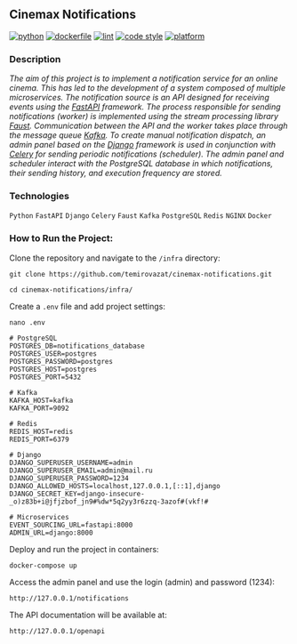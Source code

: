 ## Cinemax Notifications

[![python](https://img.shields.io/static/v1?label=python&message=3.8%20|%203.9%20|%203.10&color=informational)](https://github.com/temirovazat/cinemax-notifications/actions/workflows/main.yml)
[![dockerfile](https://img.shields.io/static/v1?label=dockerfile&message=published&color=2CB3E8)](https://hub.docker.com/search?q=temirovazat%2Fnotifications)
[![lint](https://img.shields.io/static/v1?label=lint&message=flake8%20|%20mypy&color=brightgreen)](https://github.com/temirovazat/cinemax-notifications/actions/workflows/main.yml)
[![code style](https://img.shields.io/static/v1?label=code%20style&message=WPS&color=orange)](https://wemake-python-styleguide.readthedocs.io/en/latest/)
[![platform](https://img.shields.io/static/v1?label=platform&message=linux%20|%20macos&color=inactive)](https://github.com/temirovazat/cinemax-notifications/actions/workflows/main.yml)

### **Description**

_The aim of this project is to implement a notification service for an online cinema. This has led to the development of a system composed of multiple microservices. The notification source is an API designed for receiving events using the [FastAPI](https://fastapi.tiangolo.com) framework. The process responsible for sending notifications (worker) is implemented using the stream processing library [Faust](https://faust.readthedocs.io). Communication between the API and the worker takes place through the message queue [Kafka](https://kafka.apache.org). To create manual notification dispatch, an admin panel based on the [Django](https://www.djangoproject.com) framework is used in conjunction with [Celery](https://docs.celeryq.dev) for sending periodic notifications (scheduler). The admin panel and scheduler interact with the PostgreSQL database in which notifications, their sending history, and execution frequency are stored._

### **Technologies**

```Python``` ```FastAPI``` ```Django``` ```Celery``` ```Faust``` ```Kafka``` ```PostgreSQL``` ```Redis``` ```NGINX``` ```Docker```

### **How to Run the Project:**

Clone the repository and navigate to the `/infra` directory:
```
git clone https://github.com/temirovazat/cinemax-notifications.git
```
```
cd cinemax-notifications/infra/
```

Create a `.env` file and add project settings:
```
nano .env
```
```
# PostgreSQL
POSTGRES_DB=notifications_database
POSTGRES_USER=postgres
POSTGRES_PASSWORD=postgres
POSTGRES_HOST=postgres
POSTGRES_PORT=5432

# Kafka
KAFKA_HOST=kafka
KAFKA_PORT=9092

# Redis
REDIS_HOST=redis
REDIS_PORT=6379

# Django
DJANGO_SUPERUSER_USERNAME=admin
DJANGO_SUPERUSER_EMAIL=admin@mail.ru
DJANGO_SUPERUSER_PASSWORD=1234
DJANGO_ALLOWED_HOSTS=localhost,127.0.0.1,[::1],django
DJANGO_SECRET_KEY=django-insecure-_o)z83b+i@jfjzbof_jn9#%dw*5q2yy3r6zzq-3azof#(vkf!#

# Microservices
EVENT_SOURCING_URL=fastapi:8000
ADMIN_URL=django:8000
```

Deploy and run the project in containers:
```
docker-compose up
```

Access the admin panel and use the login (admin) and password (1234):
```
http://127.0.0.1/notifications
```

The API documentation will be available at:
```
http://127.0.0.1/openapi
```